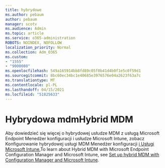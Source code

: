```yaml
---
title: hybrydowe
ms.author: pebaum
author: pebaum
manager: scotv
ms.audience: Admin
ms.topic: article
ms.service: o365-administration
ROBOTS: NOINDEX, NOFOLLOW
localization_priority: Normal
ms.collection: Adm_O365
ms.custom:
- "1555"
- "9000080"
ms.openlocfilehash: 549a165914bb8fd89c05f0b41d4b0f1e5c0f59d1
ms.sourcegitcommit: 8bc60ec34bc1e40685e3976576e04a2623f63a7c
ms.translationtype: MT
ms.contentlocale: pl-PL
ms.lasthandoff: 04/15/2021
ms.locfileid: "51825633"
---
```

# <a name="hybrid-mdm"></a><span data-ttu-id="cd57c-102">Hybrydowa mdm</span><span class="sxs-lookup"><span data-stu-id="cd57c-102">Hybrid MDM</span></span>

<span data-ttu-id="cd57c-103">Aby dowiedzieć się więcej o hybrydowej usłudze MDM z usługą Microsoft Endpoint Menedżer konfiguracji i usłudze Microsoft Intune, zobacz Konfigurowanie hybrydowej usługi MDM Menedżer konfiguracji [i Usługi Microsoft Intune.](https://docs.microsoft.com/configmgr/mdm/deploy-use/setup-hybrid-mdm)</span><span class="sxs-lookup"><span data-stu-id="cd57c-103">To learn about Hybrid MDM with Microsoft Endpoint Configuration Manager and Microsoft Intune, see [Set up hybrid MDM with Configuration Manager and Microsoft Intune](https://docs.microsoft.com/configmgr/mdm/deploy-use/setup-hybrid-mdm).</span></span>